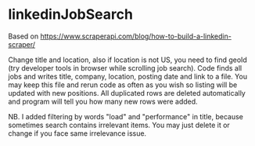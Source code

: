 # linkedinJobSearch
 
Based on https://www.scraperapi.com/blog/how-to-build-a-linkedin-scraper/

Change title and location, also if location is not US, you need to find geoId (try developer tools in browser while scrolling job search).
Code finds all jobs and writes title, company, location, posting date and link to a file. You may keep this file and rerun code as often as you wish so listing will be updated with new positions. All duplicated rows are deleted automatically and program will tell you how many new rows were added.

NB. I added filtering by words "load" and "performance" in title, because sometimes search contains irrelevant items. You may just delete it or change if you face same irrelevance issue.
